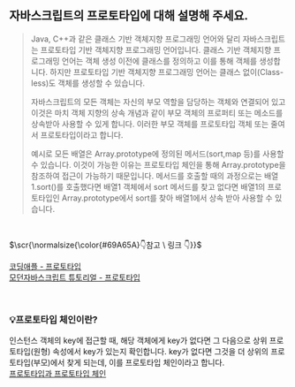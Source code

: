 ## 자바스크립트의 프로토타입에 대해 설명해 주세요.
> <p> 
> Java, C++과 같은 클래스 기반 객체지향 프로그래밍 언어와 달리 자바스크립트는 프로토타입 기반 객체지향 프로그래밍 언어입니다.
> 클래스 기반 객체지향 프로그래밍 언어는 객체 생성 이전에 클래스를 정의하고 이를 통해 객체를 생성합니다.
> 하지만 프로토타입 기반 객체지향 프로그래밍 언어는 클래스 없이(Class-less)도 객체를 생성할 수 있습니다.
> 
> 자바스크립트의 모든 객체는 자신의 부모 역할을 담당하는 객체와 연결되어 있고
> 이것은 마치 객체 지향의 상속 개념과 같이 부모 객체의 프로퍼티 또는 메소드를 상속받아 사용할 수 있게 합니다.
> 이러한 부모 객체를 프로토타입 객체 또는 줄여서 프로토타입이라고 합니다.
> 
> 예시로 모든 배열은 Array.prototype에 정의된 메서드(sort,map 등)를 사용할 수 있습니다.
> 이것이 가능한 이유는 프로토타입 체인을 통해 Array.prototype을 참조하여 접근이 가능하기 때문입니다.
> 메서드를 호출할 때의 과정으로는 배열1.sort()를 호출했다면 배열1 객체에서 sort 메서드를 찾고 없다면
> 배열1의 프로토타입인 Array.prototype에서 sort를 찾아 배열1에서 상속 받아 사용할 수 있습니다.
> </p>









</br>
<p>$\scr{\normalsize{\color{#69A65A}👇참고 \ 링크 👇}}$</p>

[코딩애플 - 프로토타입](https://www.youtube.com/watch?v=wUgmzvExL_E)</br>
[모던자바스크립트 튜토리얼 - 프로토타입](https://poiemaweb.com/js-prototype)

</br>

### 💡프로토타입 체인이란?
인스턴스 객체의 key에 접근할 때, 해당 객체에게 key가 없다면 그 다음으로 상위 프로토타입(원형) 속성에서 key가 있는지 확인합니다.
key가 없다면 그것을 더 상위의 프로토타입(부모)에서 찾게 되는데, 이를 프로토타입 체인이라고 합니다.</br>
[프로토타입과 프로토타입 체인](https://hanamon.kr/javascript-%ED%94%84%EB%A1%9C%ED%86%A0%ED%83%80%EC%9E%85%EA%B3%BC-%ED%94%84%EB%A1%9C%ED%86%A0%ED%83%80%EC%9E%85%EC%B2%B4%EC%9D%B8/)


